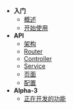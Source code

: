 * **入门**
  * [概述](over-view)
  * [开始使用](quick-start)
* **API**
  * [架构](framework)
  * [Router](router)
  * [Controller](controller)
  * [Service](service)
  * [页面](page)
  * [配置](config)
* **Alpha-3**
  * [正在开发的功能](alpha_3)